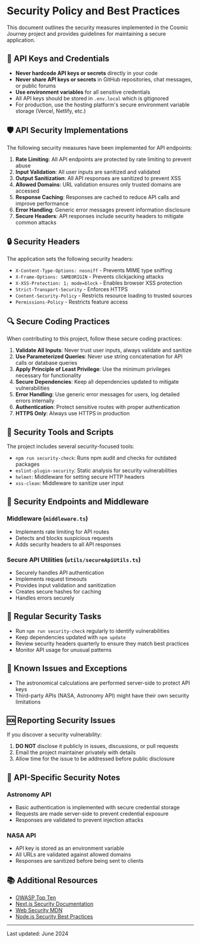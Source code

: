 # Security Policy and Best Practices

This document outlines the security measures implemented in the Cosmic Journey project and provides guidelines for maintaining a secure application.

## 🔐 API Keys and Credentials

- **Never hardcode API keys or secrets** directly in your code
- **Never share API keys or secrets** in GitHub repositories, chat messages, or public forums
- **Use environment variables** for all sensitive credentials
- All API keys should be stored in `.env.local` which is gitignored
- For production, use the hosting platform's secure environment variable storage (Vercel, Netlify, etc.)

## 🛡️ API Security Implementations

The following security measures have been implemented for API endpoints:

1. **Rate Limiting**: All API endpoints are protected by rate limiting to prevent abuse
2. **Input Validation**: All user inputs are sanitized and validated
3. **Output Sanitization**: All API responses are sanitized to prevent XSS
4. **Allowed Domains**: URL validation ensures only trusted domains are accessed
5. **Response Caching**: Responses are cached to reduce API calls and improve performance
6. **Error Handling**: Generic error messages prevent information disclosure
7. **Secure Headers**: API responses include security headers to mitigate common attacks

## 🔒 Security Headers

The application sets the following security headers:

- `X-Content-Type-Options: nosniff` - Prevents MIME type sniffing
- `X-Frame-Options: SAMEORIGIN` - Prevents clickjacking attacks
- `X-XSS-Protection: 1; mode=block` - Enables browser XSS protection
- `Strict-Transport-Security` - Enforces HTTPS
- `Content-Security-Policy` - Restricts resource loading to trusted sources
- `Permissions-Policy` - Restricts feature access

## 🔍 Secure Coding Practices

When contributing to this project, follow these secure coding practices:

1. **Validate All Inputs**: Never trust user inputs, always validate and sanitize
2. **Use Parameterized Queries**: Never use string concatenation for API calls or database queries
3. **Apply Principle of Least Privilege**: Use the minimum privileges necessary for functionality
4. **Secure Dependencies**: Keep all dependencies updated to mitigate vulnerabilities
5. **Error Handling**: Use generic error messages for users, log detailed errors internally
6. **Authentication**: Protect sensitive routes with proper authentication
7. **HTTPS Only**: Always use HTTPS in production

## 🚨 Security Tools and Scripts

The project includes several security-focused tools:

- `npm run security-check`: Runs npm audit and checks for outdated packages
- `eslint-plugin-security`: Static analysis for security vulnerabilities
- `helmet`: Middleware for setting secure HTTP headers
- `xss-clean`: Middleware to sanitize user input

## 📝 Security Endpoints and Middleware

### Middleware (`middleware.ts`)

- Implements rate limiting for API routes
- Detects and blocks suspicious requests
- Adds security headers to all API responses

### Secure API Utilities (`utils/secureApiUtils.ts`)

- Securely handles API authentication 
- Implements request timeouts
- Provides input validation and sanitization
- Creates secure hashes for caching
- Handles errors securely

## 🔄 Regular Security Tasks

- Run `npm run security-check` regularly to identify vulnerabilities
- Keep dependencies updated with `npm update`
- Review security headers quarterly to ensure they match best practices
- Monitor API usage for unusual patterns

## 🚫 Known Issues and Exceptions

- The astronomical calculations are performed server-side to protect API keys
- Third-party APIs (NASA, Astronomy API) might have their own security limitations

## 🆘 Reporting Security Issues

If you discover a security vulnerability:

1. **DO NOT** disclose it publicly in issues, discussions, or pull requests
2. Email the project maintainer privately with details
3. Allow time for the issue to be addressed before public disclosure

## 🌟 API-Specific Security Notes

### Astronomy API

- Basic authentication is implemented with secure credential storage
- Requests are made server-side to prevent credential exposure
- Responses are validated to prevent injection attacks

### NASA API  

- API key is stored as an environment variable
- All URLs are validated against allowed domains
- Responses are sanitized before being sent to clients

## 📚 Additional Resources

- [OWASP Top Ten](https://owasp.org/www-project-top-ten/)
- [Next.js Security Documentation](https://nextjs.org/docs/app/building-your-application/security)
- [Web Security MDN](https://developer.mozilla.org/en-US/docs/Web/Security)
- [Node.js Security Best Practices](https://nodejs.org/en/docs/guides/security-best-practices/)

---

Last updated: June 2024 